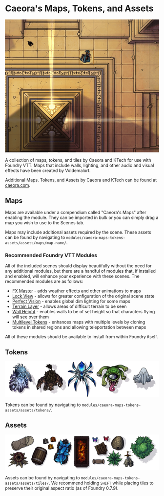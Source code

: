 # Caeora's Maps, Tokens, and Assets

![Caeora's Maps, Tokens, and Assets](https://github.com/Caeora/Caeora-s-Maps-Tokens-Assets/blob/main/docs/caeora-maps-tokens-assets.gif?raw=true)

A collection of maps, tokens, and tiles by Caeora and KTech for use with Foundry VTT. Maps that include walls, lighting, and other audio and visual effects have been created by Voldemalort.

Additional Maps. Tokens, and Assets by Caeora and KTech can be found at [caeora.com](http://www.caeora.com).

## Maps

Maps are available under a compendium called "Caeora's Maps" after enabling the module. They can be imported in bulk or you can simply drag a map you wish to use to the Scenes tab.

Maps may include additional assets required by the scene. These assets can be found by navigating to `modules/caeora-maps-tokens-assets/assets/maps/map-name/`.

### Recommended Foundry VTT Modules

All of the included scenes should display beautifully without the need for any additional modules, but there are a handful of modules that, if installed and enabled, will enhance your experience with these scenes. The recommended modules are as follows:

* [FX Master](https://gitlab.com/mesfoliesludiques/foundryvtt-fxmaster) - adds weather effects and other animations to maps
* [Lock View](https://github.com/CDeenen/LockView/issues) - allows for greater configuration of the original scene state
* [Perfect Vision](https://github.com/dev7355608/perfect-vision) - enables global dim lighting for some maps
* [Terrain Layer](https://github.com/wsaunders1014/TerrainLayer) - allows areas of difficult terrain to be seen
* [Wall Height](https://github.com/schultzcole/FVTT-Wall-Height) - enables walls to be of set height so that characters flying will see over them
* [Multilevel Tokens](https://github.com/grandseiken/foundryvtt-multilevel-tokens) - enhances maps with multiple levels by cloning tokens in shared regions and allowing teleportation between maps

All of these modules should be available to install from within Foundry itself.

## Tokens

![Caeora's Tokens](https://github.com/Caeora/Caeora-s-Maps-Tokens-Assets/blob/main/docs/Tokens%20Patreon.png?raw=true)

Tokens can be found by navigating to `modules/caeora-maps-tokens-assets/assets/tokens/`.

## Assets

![Caeora's Tokens](https://github.com/Caeora/Caeora-s-Maps-Tokens-Assets/blob/main/docs/Assets%20Patreon.png?raw=true)

Assets can be found by navigating to `modules/caeora-maps-tokens-assets/assets/tiles/`. We recommend holding `SHIFT` while placing tiles to preserve their original aspect ratio (as of Foundry 0.7.9).
